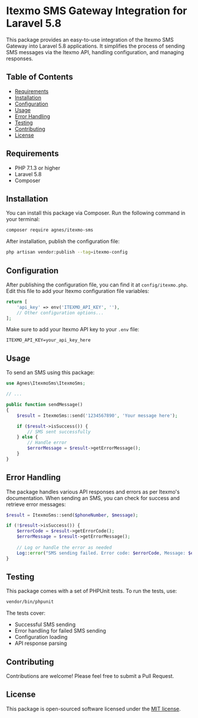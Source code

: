 # Itexmo SMS Gateway Integration for Laravel 5.8

This package provides an easy-to-use integration of the Itexmo SMS Gateway into Laravel 5.8 applications. It simplifies the process of sending SMS messages via the Itexmo API, handling configuration, and managing responses.

## Table of Contents

- [Requirements](#requirements)
- [Installation](#installation)
- [Configuration](#configuration)
- [Usage](#usage)
- [Error Handling](#error-handling)
- [Testing](#testing)
- [Contributing](#contributing)
- [License](#license)

## Requirements

- PHP 7.1.3 or higher
- Laravel 5.8
- Composer

## Installation

You can install this package via Composer. Run the following command in your terminal:

```bash
composer require agnes/itexmo-sms
```

After installation, publish the configuration file:

```bash
php artisan vendor:publish --tag=itexmo-config
```

## Configuration

After publishing the configuration file, you can find it at `config/itexmo.php`. Edit this file to add your Itexmo configuration file variables:

```php
return [
    'api_key' => env('ITEXMO_API_KEY', ''),
    // Other configuration options...
];
```

Make sure to add your Itexmo API key to your `.env` file:

```
ITEXMO_API_KEY=your_api_key_here
```

## Usage

To send an SMS using this package:

```php
use Agnes\ItexmoSms\ItexmoSms;

// ...

public function sendMessage()
{
    $result = ItexmoSms::send('1234567890', 'Your message here');

    if ($result->isSuccess()) {
        // SMS sent successfully
    } else {
        // Handle error
        $errorMessage = $result->getErrorMessage();
    }
}
```

## Error Handling

The package handles various API responses and errors as per Itexmo's documentation. When sending an SMS, you can check for success and retrieve error messages:

```php
$result = ItexmoSms::send($phoneNumber, $message);

if (!$result->isSuccess()) {
    $errorCode = $result->getErrorCode();
    $errorMessage = $result->getErrorMessage();
    
    // Log or handle the error as needed
    Log::error("SMS sending failed. Error code: $errorCode, Message: $errorMessage");
}
```

## Testing

This package comes with a set of PHPUnit tests. To run the tests, use:

```bash
vendor/bin/phpunit
```

The tests cover:
- Successful SMS sending
- Error handling for failed SMS sending
- Configuration loading
- API response parsing

## Contributing

Contributions are welcome! Please feel free to submit a Pull Request.

## License

This package is open-sourced software licensed under the [MIT license](https://opensource.org/licenses/MIT).

